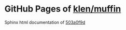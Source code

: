 GitHub Pages of [klen/muffin](https://github.com/klen/muffin.git)
===
Sphinx html documentation of [503a0f9d](https://github.com/klen/muffin/tree/503a0f9de30de714e1e97a866ae8f860ade5f4e4)
